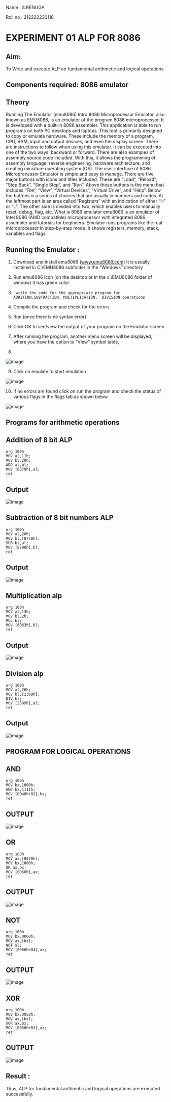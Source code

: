 Name : S.RENUGA

Roll no : 212222230118

# EXPERIMENT 01 ALP FOR 8086





## Aim: 
To Write and execute ALP on fundamental arithmetic and logical operations
## Components required: 8086  emulator 
## Theory 
Running The Emulator (emu8086) Intro 8086 Microprocessor Emulator, also known as EMU8086, is an emulator of the program 8086 microprocessor. It is developed with a built-in 8086 assembler. This application is able to run programs on both PC desktops and laptops. This tool is primarily designed to copy or emulate hardware. These include the memory of a program, CPU, RAM, input and output devices, and even the display screen. There are instructions to follow when using this emulator. It can be executed into one of the two ways: backward or forward. There are also examples of assembly source code included. With this, it allows the programming of assembly language, reverse engineering, hardware architecture, and creating miniature operating system (OS). The user interface of 8086 Microprocessor Emulator is simple and easy to manage. There are five major buttons with icons and titles included. These are “Load”, “Reload”, “Step Back”, “Single Step”, and “Run”. Above those buttons is the menu that includes “File”, “View”, “Virtual Devices”, “Virtual Drive”, and “Help”. Below the buttons is a series of choices that are usually in numbers and codes. At the leftmost part is an area called “Registers” with an indication of either “H” or “L”. The other side is divided into two, which enables users to manually reset, debug, flag, etc. What is 8086 emulator emu8086 is an emulator of Intel 8086 (AMD compatible) microprocessor with integrated 8086 assembler and tutorials for beginners. Emulator runs programs like the real microprocessor in step-by-step mode. it shows registers, memory, stack, variables and flags.


 ## Running the Emulator :
1.	Download and install emu8086 (www.emu8086.com) It is usually installed in C:\EMU8086 subfolder in the “Windows” directory
2.	  Run  emu8086 icon (on the desktop or in the c:\EMU8086 folder of window) It has green color 
 
 
3.		write the code for the appropriate program for ADDITION,SUBTRACTION, MULTIPLICATION,  DIVISION operations 

4.	 Compile the program and check for the errors 
5.	Run (once there is no syntax error) 

6.	Click OK to see/view the output of your program on the Emulator screen. 


7.	After running the program, another menu screen will be displayed, where you have the option to “View” symbol table,
8.	 


![image](https://user-images.githubusercontent.com/36288975/189273263-d65baae9-4b8f-4723-afb3-c0ffa4052b04.png)











9.	Click on emulate to start emulation 








![image](https://user-images.githubusercontent.com/36288975/189273273-9bb36ec1-e2e8-4892-8d35-37707332bfdc.png)








10.	If no errors are found click on run the program and check the status of various flags in the flags tab as shown below 






![image](https://user-images.githubusercontent.com/36288975/189273277-113a2a33-4a40-4ff8-95a5-ecd3a1f504fe.png)







## Programs for arithmetic  operations

## Addition  of 8 bit ALP 
```
org 100h
MOV al,11h;
MOV bl,20h;
ADD al,bl;
MOV [6379h],al;
ret
```



## Output  
![image](https://github.com/Roselinjovita/EXPERIMENT--01-ALP-FOR-8086/assets/119104296/95f23b65-ba70-497a-ba28-1662d7256a71)

 
## Subtraction   of 8 bit numbers  ALP 
```
org 100h
MOV al,20h;
MOV bl,[8778h];
SUB bl,al;
MOV [8798h],bl;
ret
```

 
## Output  
![image](https://github.com/Roselinjovita/EXPERIMENT--01-ALP-FOR-8086/assets/119104296/e2285afd-c2fd-4644-a67c-456b768a9fa5)


## Multiplication alp 
```
org 100h
MOV al,13h;
MOV bl,2h;
MUL bl;
MOV [6063h],bl;
ret
```


 ## Output  
 ![image](https://github.com/Roselinjovita/EXPERIMENT--01-ALP-FOR-8086/assets/119104296/5626e838-13bb-4004-8ad2-3d80a3247bfd)



## Division alp 
```
org 100h
MOV al,26h;
MOV bl,[2369h];
DIV bl;
MOV [2399h],al;
ret
```


## Output  
![image](https://github.com/Roselinjovita/EXPERIMENT--01-ALP-FOR-8086/assets/119104296/be5c57d3-eaa5-4feb-ab06-c5d030de07a1)

## PROGRAM FOR LOGICAL OPERATIONS
## AND
```
org 100h
MOV bx,1000h;
AND bx,1111h;
MOV [0040h+02],bx;
ret
```


## OUTPUT
![image](https://github.com/Roselinjovita/EXPERIMENT--01-ALP-FOR-8086/assets/119104296/88095aa9-f09a-434d-9cdf-62d18dfbf7e0)

## OR
```
org 100h
MOV ax,[0070h];
MOV bx,1000h;
OR ax,bx;
MOV [0060h],ax;
ret
```


## OUTPUT

![image](https://github.com/Roselinjovita/EXPERIMENT--01-ALP-FOR-8086/assets/119104296/219d0b26-d23d-403c-b700-11f9f65288fe)

## NOT
```
org 100h
MOV bx,0060h;
MOV ax,[bx]; 
NOT al;
MOV [0060h+04],ax;
ret
```


## OUTPUT
![image](https://github.com/Roselinjovita/EXPERIMENT--01-ALP-FOR-8086/assets/119104296/95cbc112-64cf-43f2-90c4-4bbf615252df)

## XOR
```
org 100h
MOV bx,0050h;
MOV ax,[bx]; 
XOR ax,bx;
MOV [0050h+03],ax;
ret
```


## OUTPUT
![image](https://github.com/Roselinjovita/EXPERIMENT--01-ALP-FOR-8086/assets/119104296/91572065-aa1d-4e32-bf5d-3d135725d8bf)


## Result :
Thus, ALP for fundamental arithmetic and logical operations are executed successfully.
